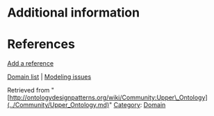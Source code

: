 #  Additional information


#  References


[Add a reference](index.php@title=Odp%253AAdd_reference&subject=Community%253AUpper+Ontology.html "http://ontologydesignpatterns.org/wiki/index.php?title=Odp:Add_reference&subject=Community%3AUpper+Ontology")


  




[Domain list](../Community/Domain.md "Community:Domain") | [Modeling issues](../Community/Main.md "Community:Main")


Retrieved from "[http://ontologydesignpatterns.org/wiki/Community:Upper\_Ontology](../Community/Upper_Ontology.md)"
 [Category](http://ontologydesignpatterns.org/wiki/Special:Categories "Special:Categories"): [Domain](../Category/Domain.md "Category:Domain")